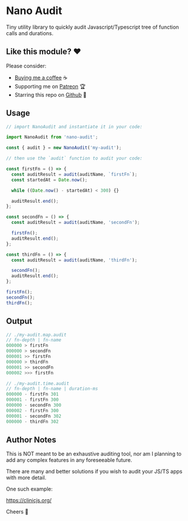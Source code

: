 # Nano Audit

Tiny utility library to quickly audit Javascript/Typescript tree of function calls and durations.

## Like this module? ❤

Please consider:

- [Buying me a coffee](https://www.buymeacoffee.com/jeanlescure) ☕
- Supporting me on [Patreon](https://www.patreon.com/jeanlescure) 🏆
- Starring this repo on [Github](https://github.com/jeanlescure/nano-audit) 🌟

## Usage

```ts
// import NanoAudit and instantiate it in your code:

import NanoAudit from 'nano-audit';

const { audit } = new NanoAudit('my-audit');

// then use the `audit` function to audit your code:

const firstFn = () => {
  const auditResult = audit(auditName, `firstFn`);
  const startedAt = Date.now();

  while ((Date.now() - startedAt) < 300) {}

  auditResult.end();
};

const secondFn = () => {
  const auditResult = audit(auditName, 'secondFn');

  firstFn();
  auditResult.end();
};

const thirdFn = () => {
  const auditResult = audit(auditName, 'thirdFn');

  secondFn();
  auditResult.end();
};

firstFn();
secondFn();
thirdFn();
```

## Output

```ts
// ./my-audit.map.audit
// fn-depth | fn-name
000000 > firstFn
000000 > secondFn
000001 >> firstFn
000000 > thirdFn
000001 >> secondFn
000002 >>> firstFn

// ./my-audit.time.audit
// fn-depth | fn-name | duration-ms
000000 - firstFn 301
000001 - firstFn 300
000000 - secondFn 300
000002 - firstFn 300
000001 - secondFn 302
000000 - thirdFn 302

```

## Author Notes

This is NOT meant to be an exhaustive auditing tool, nor am I planning to add any complex features
in any foreseeable future.

There are many and better solutions if you wish to audit your JS/TS apps with more detail.

One such example:

https://clinicjs.org/

Cheers 🍺
